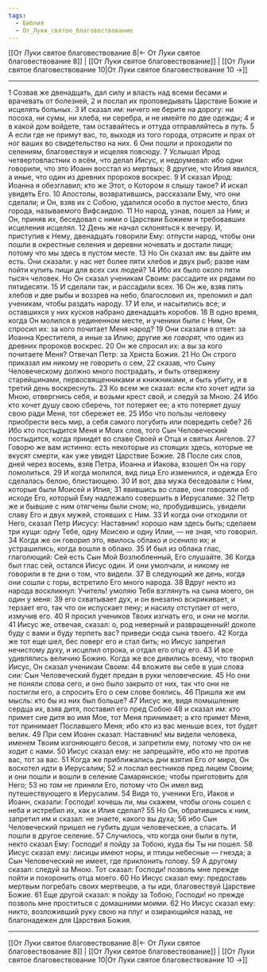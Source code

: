 ```yaml
---
tags:
  - Библия
  - От_Луки_святое_благовествование
---
```

[[От Луки святое благовествование 8|← От Луки святое благовествование 8]] | [[От Луки святое благовествование]] | [[От Луки святое благовествование 10|От Луки святое благовествование 10 →]]

---
1 Созвав же двенадцать, дал силу и власть над всеми бесами и врачевать от болезней,
2 и послал их проповедывать Царствие Божие и исцелять больных.
3 И сказал им: ничего не берите на дорогу: ни посоха, ни сумы, ни хлеба, ни серебра, и не имейте по две одежды;
4 и в какой дом войдете, там оставайтесь и оттуда отправляйтесь <I>в</I> <I>путь.</I>
5 А если где не примут вас, то, выходя из того города, отрясите и прах от ног ваших во свидетельство на них.
6 Они пошли и проходили по селениям, благовествуя и исцеляя повсюду.
7 Услышал Ирод четвертовластник о всём, что делал <I>Иисус,</I> и недоумевал: ибо одни говорили, что это Иоанн восстал из мертвых;
8 другие, что Илия явился, а иные, что один из древних пророков воскрес.
9 И сказал Ирод: Иоанна я обезглавил; кто же Этот, о Котором я слышу такое? И искал увидеть Его.
10 Апостолы, возвратившись, рассказали Ему, что они сделали; и Он, взяв их с Собою, удалился особо в пустое место, близ города, называемого Вифсаидою.
11 Но народ, узнав, пошел за Ним; и Он, приняв их, беседовал с ними о Царствии Божием и требовавших исцеления исцелял.
12 День же начал склоняться к вечеру. И, приступив к Нему, двенадцать говорили Ему: отпусти народ, чтобы они пошли в окрестные селения и деревни ночевать и достали пищи; потому что мы здесь в пустом месте.
13 Но Он сказал им: вы дайте им есть. Они сказали: у нас нет более пяти хлебов и двух рыб; разве нам пойти купить пищи для всех сих людей?
14 Ибо их было около пяти тысяч человек. Но Он сказал ученикам Своим: рассадите их рядами по пятидесяти.
15 И сделали так, и рассадили всех.
16 Он же, взяв пять хлебов и две рыбы и воззрев на небо, благословил их, преломил и дал ученикам, чтобы раздать народу.
17 И ели, и насытились все; и оставшихся у них кусков набрано двенадцать коробов.
18 В одно время, когда Он молился в уединенном месте, и ученики были с Ним, Он спросил их: за кого почитает Меня народ?
19 Они сказали в ответ: за Иоанна Крестителя, а иные за Илию; другие же <I>говорят,</I> что один из древних пророков воскрес.
20 Он же спросил их: а вы за кого почитаете Меня? Отвечал Петр: за Христа Божия.
21 Но Он строго приказал им никому не говорить о сем,
22 сказав, что Сыну Человеческому должно много пострадать, и быть отвержену старейшинами, первосвященниками и книжниками, и быть убиту, и в третий день воскреснуть.
23 Ко всем же сказал: если кто хочет идти за Мною, отвергнись себя, и возьми крест свой, и следуй за Мною.
24 Ибо кто хочет душу свою сберечь, тот потеряет ее; а кто потеряет душу свою ради Меня, тот сбережет ее.
25 Ибо что пользы человеку приобрести весь мир, а себя самого погубить или повредить себе?
26 Ибо кто постыдится Меня и Моих слов, того Сын Человеческий постыдится, когда приидет во славе Своей и Отца и святых Ангелов.
27 Говорю же вам истинно: есть некоторые из стоящих здесь, которые не вкусят смерти, как уже увидят Царствие Божие.
28 После сих слов, дней через восемь, взяв Петра, Иоанна и Иакова, взошел Он на гору помолиться.
29 И когда молился, вид лица Его изменился, и одежда Его сделалась белою, блистающею.
30 И вот, два мужа беседовали с Ним, которые были Моисей и Илия;
31 явившись во славе, они говорили об исходе Его, который Ему надлежало совершить в Иерусалиме.
32 Петр же и бывшие с ним отягчены были сном; но, пробудившись, увидели славу Его и двух мужей, стоявших с Ним.
33 И когда они отходили от Него, сказал Петр Иисусу: Наставник! хорошо нам здесь быть; сделаем три кущи: одну Тебе, одну Моисею и одну Илии, — не зная, что говорил.
34 Когда же он говорил это, явилось облако и осенило их; и устрашились, когда вошли в облако.
35 И был из облака глас, глаголющий: Сей есть Сын Мой Возлюбленный, Его слушайте.
36 Когда был глас сей, остался Иисус один. И они умолчали, и никому не говорили в те дни о том, что видели.
37 В следующий же день, когда они сошли с горы, встретило Его много народа.
38 Вдруг некто из народа воскликнул: Учитель! умоляю Тебя взглянуть на сына моего, он один у меня:
39 его схватывает дух, и он внезапно вскрикивает, и терзает его, так что он испускает пену; и насилу отступает от него, измучив его.
40 Я просил учеников Твоих изгнать его, и они не могли.
41 Иисус же, отвечая, сказал: о, род неверный и развращенный! доколе буду с вами и буду терпеть вас? приведи сюда сына твоего.
42 Когда же тот еще шел, бес поверг его и стал бить; но Иисус запретил нечистому духу, и исцелил отрока, и отдал его отцу его.
43 И все удивлялись величию Божию. Когда же все дивились всему, что творил Иисус, Он сказал ученикам Своим:
44 вложите вы себе в уши слова сии: Сын Человеческий будет предан в руки человеческие.
45 Но они не поняли слова сего, и оно было закрыто от них, так что они не постигли его, а спросить Его о сем слове боялись.
46 Пришла же им мысль: кто бы из них был больше?
47 Иисус же, видя помышление сердца их, взяв дитя, поставил его пред Собою
48 и сказал им: кто примет сие дитя во имя Мое, тот Меня принимает; а кто примет Меня, тот принимает Пославшего Меня; ибо кто из вас меньше всех, тот будет велик.
49 При сем Иоанн сказал: Наставник! мы видели человека, именем Твоим изгоняющего бесов, и запретили ему, потому что он не ходит с нами.
50 Иисус сказал ему: не запрещайте, ибо кто не против вас, тот за вас.
51 Когда же приближались дни взятия Его <I>от</I> <I>мира,</I> Он восхотел идти в Иерусалим;
52 и послал вестников пред лицем Своим; и они пошли и вошли в селение Самарянское; чтобы приготовить для Него;
53 но <I>там</I> не приняли Его, потому что Он имел вид путешествующего в Иерусалим.
54 Видя то, ученики Его, Иаков и Иоанн, сказали: Господи! хочешь ли, мы скажем, чтобы огонь сошел с неба и истребил их, как и Илия сделал?
55 Но Он, обратившись к ним, запретил им и сказал: не знаете, какого вы духа;
56 ибо Сын Человеческий пришел не губить души человеческие, а спасать. И пошли в другое селение.
57 Случилось, что когда они были в пути, некто сказал Ему: Господи! я пойду за Тобою, куда бы Ты ни пошел.
58 Иисус сказал ему: лисицы имеют норы, и птицы небесные — гнезда; а Сын Человеческий не имеет, где приклонить голову.
59 А другому сказал: следуй за Мною. Тот сказал: Господи! позволь мне прежде пойти и похоронить отца моего.
60 Но Иисус сказал ему: предоставь мертвым погребать своих мертвецов, а ты иди, благовествуй Царствие Божие.
61 Еще другой сказал: я пойду за Тобою, Господи! но прежде позволь мне проститься с домашними моими.
62 Но Иисус сказал ему: никто, возложивший руку свою на плуг и озирающийся назад, не благонадежен для Царствия Божия.

---
[[От Луки святое благовествование 8|← От Луки святое благовествование 8]] | [[От Луки святое благовествование]] | [[От Луки святое благовествование 10|От Луки святое благовествование 10 →]]